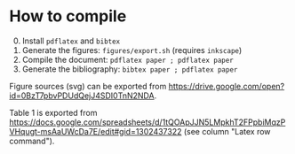 # How to compile

0. Install ```pdflatex``` and ```bibtex```
1. Generate the figures: ```figures/export.sh``` (requires ```inkscape```)
2. Compile the document: ```pdflatex paper ; pdflatex paper```
3. Generate the bibliography: ```bibtex paper ; pdflatex paper```

Figure sources (svg) can be exported from https://drive.google.com/open?id=0BzT7pbvPDUdQejJ4SDI0TnN2NDA.

Table 1 is exported from https://docs.google.com/spreadsheets/d/1tQOApJJN5LMpkhT2FPpbiMqzPVHqugt-msAaUWcDa7E/edit#gid=1302437322 (see column "Latex row command").
